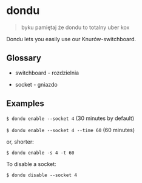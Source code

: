 # dondu

> byku pamiętaj że dondu to totalny uber kox

Dondu lets you easily use our Knurów-switchboard.

## Glossary

- switchboard - rozdzielnia

- socket - gniazdo

## Examples

`$ dondu enable --socket 4` (30 minutes by default)

`$ dondu enable --socket 4 --time 60` (60 minutes)

or, shorter:

`$ dondu enable -s 4 -t 60`

To disable a socket:

`$ dondu disable --socket 4`
